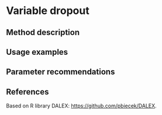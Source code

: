 # Variable dropout

## Method description

## Usage examples

## Parameter recommendations

## References
Based on R library DALEX: https://github.com/pbiecek/DALEX.